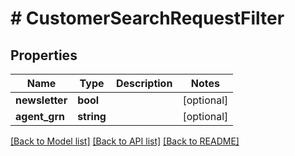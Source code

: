 # # CustomerSearchRequestFilter


## Properties 


Name | Type | Description | Notes
------------ | ------------- | ------------- | -------------
**newsletter**| **bool** |   | [optional]
**agent_grn**| **string** |   | [optional]


[[Back to Model list]](../../README.md#models) [[Back to API list]](../../README.md#endpoints) [[Back to README]](../../README.md)

